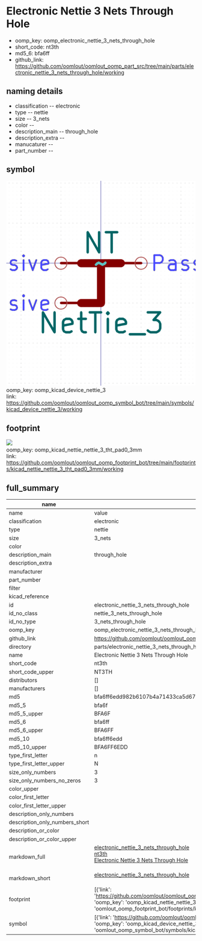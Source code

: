 # Electronic Nettie 3 Nets Through Hole

  
* oomp_key: oomp_electronic_nettie_3_nets_through_hole 
* short_code: nt3th
* md5_6: bfa6ff  
* github_link: https://github.com/oomlout/oomlout_oomp_part_src/tree/main/parts/electronic_nettie_3_nets_through_hole/working  
## naming details
* classification -- electronic
* type -- nettie
* size -- 3_nets
* color -- 
* description_main -- through_hole
* description_extra -- 
* manucaturer -- 
* part_number -- 



## symbol

![](symbol/0/working/working_600.png)  
oomp_key: oomp_kicad_device_nettie_3  
link: https://github.com/oomlout/oomlout_oomp_symbol_bot/tree/main/symbols/kicad_device_nettie_3/working  

## footprint

![](footprint/0/working/working_600.png)  
oomp_key: oomp_kicad_nettie_nettie_3_tht_pad0_3mm  
link: https://github.com/oomlout/oomlout_oomp_footprint_bot/tree/main/footprints/kicad_nettie_nettie_3_tht_pad0_3mm/working  

## full_summary
| name | value | 
| --- | --- | 
| name | value | 
| classification | electronic | 
| type | nettie | 
| size | 3_nets | 
| color |  | 
| description_main | through_hole | 
| description_extra |  | 
| manufacturer |  | 
| part_number |  | 
| filter |  | 
| kicad_reference |  | 
| id | electronic_nettie_3_nets_through_hole | 
| id_no_class | nettie_3_nets_through_hole | 
| id_no_type | 3_nets_through_hole | 
| oomp_key | oomp_electronic_nettie_3_nets_through_hole | 
| github_link | https://github.com/oomlout/oomlout_oomp_part_src/tree/main/parts/electronic_nettie_3_nets_through_hole/working | 
| directory | parts/electronic_nettie_3_nets_through_hole | 
| name | Electronic Nettie 3 Nets Through Hole | 
| short_code | nt3th | 
| short_code_upper | NT3TH | 
| distributors | [] | 
| manufacturers | [] | 
| md5 | bfa6ff6edd982b6107b4a71433ca5d67 | 
| md5_5 | bfa6f | 
| md5_5_upper | BFA6F | 
| md5_6 | bfa6ff | 
| md5_6_upper | BFA6FF | 
| md5_10 | bfa6ff6edd | 
| md5_10_upper | BFA6FF6EDD | 
| type_first_letter | n | 
| type_first_letter_upper | N | 
| size_only_numbers | 3 | 
| size_only_numbers_no_zeros | 3 | 
| color_upper |  | 
| color_first_letter |  | 
| color_first_letter_upper |  | 
| description_only_numbers |  | 
| description_only_numbers_short |   | 
| description_or_color |   | 
| description_or_color_upper |   | 
| markdown_full | [electronic_nettie_3_nets_through_hole](https://github.com/oomlout/oomlout_oomp_part_src/tree/main/parts/electronic_nettie_3_nets_through_hole/working)<br>[nt3th](https://github.com/oomlout/oomlout_oomp_part_src/tree/main/parts/electronic_nettie_3_nets_through_hole/working)<br>[Electronic Nettie 3 Nets Through Hole](https://github.com/oomlout/oomlout_oomp_part_src/tree/main/parts/electronic_nettie_3_nets_through_hole/working)<br><br> | 
| markdown_short | [electronic_nettie_3_nets_through_hole](https://github.com/oomlout/oomlout_oomp_part_src/tree/main/parts/electronic_nettie_3_nets_through_hole/working)<br><br> | 
| footprint | [{'link': 'https://github.com/oomlout/oomlout_oomp_footprint_bot/tree/main/foootprntss/kicad_nettie_nettie_3_tht_pad0_3mm', 'oomp_key': 'oomp_kicad_nettie_nettie_3_tht_pad0_3mm', 'directory': 'oomlout_oomp_footprint_bot/footprints/kicad_nettie_nettie_3_tht_pad0_3mm//working/working.kicad_mod'}] | 
| symbol | [{'link': 'https://github.com/oomlout/oomlout_oomp_symbol_bot/tree/main/symbols/kicad_device_nettie_3', 'oomp_key': 'oomp_kicad_device_nettie_3', 'directory': 'oomlout_oomp_symbol_bot/symbols/kicad_device_nettie_3//working/working.kicad_sym'}] | 

